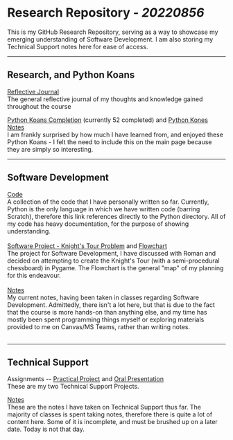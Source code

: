 # **Research Repository** *_- 20220856_*

This is my GitHub Research Repository, serving as a way to showcase my emerging understanding of Software Development. I am also storing my Technical Support notes here for ease of access.

---

## Research, and Python Koans
[Reflective Journal](./Software-Development/Reflective-Journal.md/) <br>
The general reflective journal of my thoughts and knowledge gained throughout the course

[Python Koans Completion](https://github.com/20220856/python_koans) (currently 52 completed) and [Python Kones Notes](./Software-Development/Notes/python-kones.md)<br>
I am frankly surprised by how much I have learned from, and enjoyed these Python Koans - I felt the need to include this on the main page because they are simply so interesting.

---

## Software Development
[Code](./Software-Development/Code/Python/)<br>
A collection of the code that I have personally written so far. Currently, Python is the only language in which we have written code (barring Scratch), therefore this link references directly to the Python directory. All of my code has heavy documentation, for the purpose of showing understanding.<br><br>
[Software Project - Knight's Tour Problem](./Software-Development/Assignments/Software/) and [Flowchart](./Software-Development/Assignments/Flowchart/)<br>
The project for Software Development, I have discussed with Roman and decided on attempting to create the Knight's Tour (with a semi-procedural chessboard) in Pygame. The Flowchart is the general "map" of my planning for this endeavour. <br><br>
[Notes](./Software-Development/Notes/)<br>
My current notes, having been taken in classes regarding Software Development. Admittedly, there isn't a lot here, but that is due to the fact that the course is more hands-on than anything else, and my time has mostly been spent programming things myself or exploring materials provided to me on Canvas/MS Teams, rather than writing notes.<br><br>

---

## Technical Support
Assignments -- [Practical Project](./Technical-Support/Assignments/Practical-Project/) and [Oral Presentation](./Technical-Support/Assignments/Oral-Presentation/)<br>
These are my two Technical Support Projects.

[Notes](./Technical-Support/Notes/)<br>
These are the notes I have taken on Technical Support thus far. The majority of classes is spent taking notes, therefore there is quite a lot of content here. Some of it is incomplete, and must be brushed up on a later date. Today is not that day.
